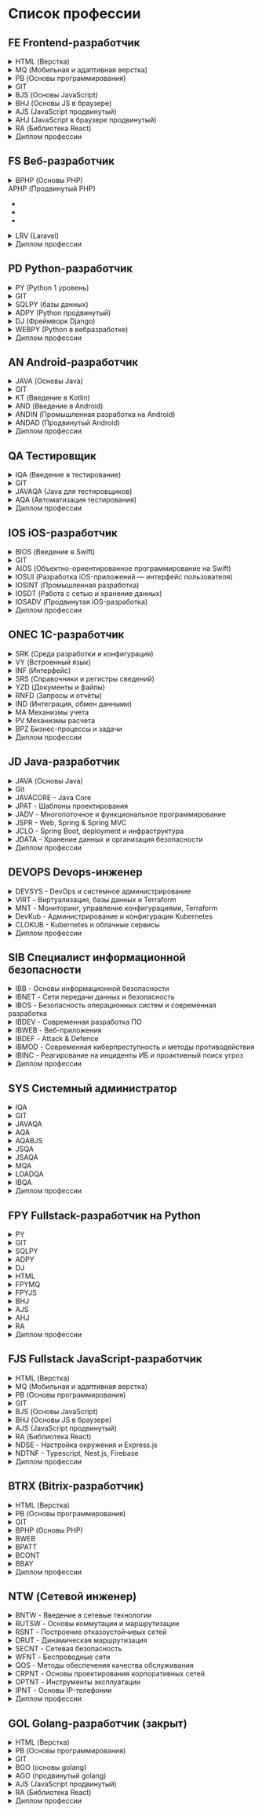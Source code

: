 # Список профессии

## FE Frontend-разработчик
<details><summary>HTML (Верстка)</summary>

   + [HTML-Homeworks](https://github.com/netology-code/html-homeworks)
   + [HTML-2-Homeworks](https://github.com/netology-code/html-2-homeworks)
   + [HTML-2-Diploma](https://github.com/netology-code/html-2-diploma)
  
</details>
<details><summary>MQ (Мобильная и адаптивная верстка)</summary>

   + [MQ-Materials](https://github.com/netology-code/mq-materials)
   + [MQ-Homeworks](https://github.com/netology-code/mq-homeworks)
   + [MQ-Diploma](https://github.com/netology-code/mq-diploma)
   + [MQ-Diploma-Old](https://github.com/netology-code/mq-diploma-old)
  
</details>
<details><summary>PB (Основы программирования)</summary>

   + [PB-Materials](https://github.com/netology-code/pb-materials)
   + [PB-2-Materials](https://github.com/netology-code/pb-2-materials)
   + [PB-Homeworks](https://github.com/netology-code/pb-homeworks)
   + [PB-Diplom](https://github.com/netology-code/pb-diplom)

</details>
<details><summary>GIT</summary>

   + [Git-Materials](https://github.com/netology-code/git-materials)
   + [Git-Homeworks](https://github.com/netology-code/git-homeworks)

</details>
<details><summary>BJS (Основы JavaScript)</summary>

   + [BJS-Materials](https://github.com/netology-code/bjs-materials)
   + [BJS-Homeworks](https://github.com/netology-code/bjs-homeworks)
   + [BJS-2-Homeworks](https://github.com/netology-code/bjs-2-homeworks)
   + [BJS-Diplom](https://github.com/netology-code/bjs-diplom)

</details>
<details><summary>BHJ (Основы JS в браузере)</summary>

   + [bhj-materials](https://github.com/netology-code/bhj-materials)
   + []()
   + []()

</details>
<details><summary>AJS (JavaScript продвинутый)</summary>

   + []()
   + []()
   + []()

</details>
<details><summary>AHJ (JavaScript в браузере продвинутый)</summary>

   + []()
   + []()
   + []()

</details>
<details><summary>RA (Библиотека React)</summary>

   + []()
   + []()
   + []()

</details>
<details><summary>Диплом профессии</summary>

   + []()
   + []()
   + []()

</details>

## FS Веб-разработчик
<details><summary>BPHP (Основы PHP)</summary>
  
   + [html-homeworks](https://github.com/netology-code/html-homeworks)
   + [html-2-homeworks](https://github.com/netology-code/html-2-homeworks)
  
</details
<details><summary>APHP (Продвинутый PHP)</summary>

   + []()
   + []()
   + []()

</details>
<details><summary>LRV (Laravel)</summary>

   + []()
   + []()
   + []()

</details>
<details><summary>Диплом профессии</summary>

   + []()
   + []()
   + []()

</details>

## PD Python-разработчик 
<details><summary>PY (Python 1 уровень)</summary>

   + []()
   + []()
   + []()

</details>
<details><summary>GIT</summary>

   + []()
   + []()
   + []()

</details>
<details><summary>SQLPY (базы данных)</summary>

   + []()
   + []()
   + []()

</details>
<details><summary>ADPY (Python продвинутый)</summary>

   + []()
   + []()
   + []()

</details>
<details><summary>DJ (Фреймворк Django)</summary>

   + []()
   + []()
   + []()

</details>
<details><summary>WEBPY (Python в вебразработке)</summary>

   + []()
   + []()
   + []()

</details>
<details><summary>Диплом профессии</summary>

   + []()
   + []()
   + []()

</details>

## AN Android-разработчик
<details><summary>JAVA (Основы Java)</summary>

   + []()
   + []()
   + []()

</details>
<details><summary>GIT</summary>

   + []()
   + []()
   + []()

</details>
<details><summary>KT (Введение в Kotlin)</summary>

   + []()
   + []()
   + []()

</details>
<details><summary>AND (Введение в Android)</summary>

   + []()
   + []()
   + []()

</details>
<details><summary>ANDIN (Промышленная разработка на Android)</summary>

   + []()
   + []()
   + []()

</details>
<details><summary>ANDAD (Продвинутый Android)</summary>

   + []()
   + []()
   + []()

</details>
<details><summary>Диплом профессии</summary>

   + []()
   + []()
   + []()

</details>

##  QA Тестировщик
<details><summary>IQA (Введение в тестирование)</summary>

   + []()
   + []()
   + []()

</details>
<details><summary>GIT</summary>

   + []()
   + []()
   + []()

</details>
<details><summary>JAVAQA (Java для тестировщиков)</summary>

   + []()
   + []()
   + []()

</details>
<details><summary>AQA (Автоматизация тестирования)</summary>

   + []()
   + []()
   + []()

</details>
<details><summary>Диплом профессии</summary>

   + []()
   + []()
   + []()

</details>

## IOS iOS-разработчик
<details><summary>BIOS (Введение в Swift)</summary>

   + []()
   + []()
   + []()

</details>
<details><summary>GIT</summary>

   + []()
   + []()
   + []()

</details>
<details><summary>AIOS (Объектно-ориентированное программирование на Swift)</summary>

   + []()
   + []()
   + []()

</details>
<details><summary>IOSUI (Разработка iOS-приложений — интерфейс пользователя)
</summary>

   + []()
   + []()
   + []()

</details>
<details><summary>IOSINT (Промышленная разработка)</summary>

   + []()
   + []()
   + []()

</details>
<details><summary>IOSDT (Работа с сетью и хранение данных)</summary>

   + []()
   + []()
   + []()

</details>
<details><summary>IOSADV (Продвинутая iOS-разработка)</summary>

   + []()
   + []()
   + []()

</details>
<details><summary>Диплом профессии</summary>

   + []()
   + []()
   + []()

</details>

##  ONEC 1C-разработчик
<details><summary>SRK (Среда разработки и конфигурация)</summary>

   + []()
   + []()
   + []()

</details>
<details><summary>VY (Встроенный язык)</summary>

   + []()
   + []()
   + []()

</details>
<details><summary>INF (Интерфейс)</summary>

   + []()
   + []()
   + []()

</details>
<details><summary>SRS (Справочники и регистры сведений)</summary>

   + []()
   + []()
   + []()

</details>
<details><summary>YZD (Документы и файлы)</summary>

   + []()
   + []()
   + []()

</details>
<details><summary>RNFD (Запросы и отчёты)</summary>

   + []()
   + []()
   + []()

</details>
<details><summary>IND (Интеграция, обмен данными)</summary>

   + []()
   + []()
   + []()

</details>
<details><summary>MA Механизмы учета</summary>

   + []()
   + []()
   + []()

</details>
<details><summary>PV Механизмы расчета</summary>

   + []()
   + []()
   + []()

</details>
<details><summary>BPZ Бизнес-процессы и задачи</summary>

   + []()
   + []()
   + []()

</details>
<details><summary>Диплом профессии</summary>

   + []()
   + []()
   + []()

</details>

## JD Java-разработчик
<details><summary>JAVA (Основы Java)</summary>

   + []()
   + []()
   + []()

</details>
<details><summary>Git</summary>

   + []()
   + []()
   + []()

</details>
<details><summary>JAVACORE - Java Core</summary>

   + []()
   + []()
   + []()

</details>
<details><summary>JPAT - Шаблоны проектирования</summary>

   + []()
   + []()
   + []()

</details>
<details><summary>JADV - Многопоточное и функциональное программирование</summary>

   + []()
   + []()
   + []()

</details>
<details><summary>JSPR - Web, Spring & Spring MVC</summary>

   + []()
   + []()
   + []()

</details>
<details><summary>JCLO - Spring Boot, deployment и инфраструктура</summary>

   + []()
   + []()
   + []()

</details>
<details><summary>JDATA - Хранение данных и организация безопасности</summary>

   + []()
   + []()
   + []()

</details>
<details><summary>Диплом профессии</summary>

   + []()
   + []()
   + []()

</details>

## DEVOPS Devops-инженер
<details><summary>DEVSYS - DevOps и системное администрирование</summary>

   + []()
   + []()
   + []()

</details>
<details><summary>VIRT - Виртуализация, базы данных и Terraform</summary>

   + []()
   + []()
   + []()

</details>
<details><summary>MNT - Мониторинг, управление конфигурациями, Terraform</summary>

   + []()
   + []()
   + []()

</details>
<details><summary>DevKub - Администрирование и конфигурация Kubernetes</summary>

   + []()
   + []()
   + []()

</details>
<details><summary>CLOKUB - Kubernetes и облачные сервисы</summary>

   + []()
   + []()
   + []()

</details>
<details><summary>Диплом профессии</summary>

   + []()
   + []()
   + []()

</details>

## SIB Специалист информационной безопасности
<details><summary>IBB - Основы информационной безопасности</summary>

   + []()
   + []()
   + []()

</details>
<details><summary>IBNET - Сети передачи данных и безопасность</summary>

   + []()
   + []()
   + []()

</details>
<details><summary>IBOS - Безопасность операционных систем и современная разработка</summary>

   + []()
   + []()
   + []()

</details>
<details><summary>IBDEV - Современная разработка ПО</summary>

   + []()
   + []()
   + []()

</details>
<details><summary>IBWEB - Веб-приложения</summary>

   + []()
   + []()
   + []()

</details>
<details><summary>IBDEF - Аttack & Defence</summary>

   + []()
   + []()
   + []()

</details>
<details><summary>IBMOD - Современная киберпреступность и методы противодействия</summary>

   + []()
   + []()
   + []()

</details>
<details><summary>IBINC - Реагирование на инциденты ИБ и проактивный поиск угроз</summary>

   + []()
   + []()
   + []()

</details>
<details><summary>Диплом профессии</summary>

   + []()
   + []()
   + []()

</details>

## SYS Системный администратор
<details><summary>IQA</summary>

   + []()
   + []()
   + []()

</details>
<details><summary>GIT</summary>

   + []()
   + []()
   + []()

</details>
<details><summary>JAVAQA</summary>

   + []()
   + []()
   + []()

</details>
<details><summary>AQA</summary>

   + []()
   + []()
   + []()

</details>
<details><summary>AQABJS</summary>

   + []()
   + []()
   + []()

</details>
<details><summary>JSQA</summary>

   + []()
   + []()
   + []()

</details>
<details><summary>JSAQA</summary>

   + []()
   + []()
   + []()

</details>
<details><summary>MQA</summary>

   + []()
   + []()
   + []()

</details>
<details><summary>LOADQA</summary>

   + []()
   + []()
   + []()

</details>
<details><summary>IBQA</summary>

   + []()
   + []()
   + []()

</details>
<details><summary>Диплом профессии</summary>

   + []()
   + []()
   + []()

</details>

## FPY Fullstack-разработчик на Python
<details><summary>PY</summary>

   + []()
   + []()
   + []()

</details>
<details><summary>GIT</summary>

   + []()
   + []()
   + []()

</details>
<details><summary>SQLPY</summary>

   + []()
   + []()
   + []()

</details>
<details><summary>ADPY</summary>

   + []()
   + []()
   + []()

</details>
<details><summary>DJ</summary>

   + []()
   + []()
   + []()

</details>
<details><summary>HTML</summary>

   + []()
   + []()
   + []()

</details>
<details><summary>FPYMQ</summary>

   + []()
   + []()
   + []()

</details>
<details><summary>FPYJS</summary>

   + []()
   + []()
   + []()

</details>
<details><summary>BHJ</summary>

   + []()
   + []()
   + []()

</details>
<details><summary>AJS</summary>

   + []()
   + []()
   + []()

</details>
<details><summary>AHJ</summary>

   + []()
   + []()
   + []()

</details>
<details><summary>RA</summary>

   + []()
   + []()
   + []()

</details>
<details><summary>Диплом профессии</summary>

   + []()
   + []()
   + []()

</details>

## FJS Fullstack JavaScript-разработчик
<details><summary>HTML (Верстка)</summary>

   + []()
   + []()
   + []()

</details>
<details><summary>MQ (Мобильная и адаптивная верстка)</summary>

   + []()
   + []()
   + []()

</details>
<details><summary>PB (Основы программирования)</summary>

   + []()
   + []()
   + []()

</details>
<details><summary>GIT</summary>

   + []()
   + []()
   + []()

</details>
<details><summary>BJS (Основы JavaScript)</summary>

   + []()
   + []()
   + []()

</details>
<details><summary>BHJ (Основы JS в браузере)</summary>

   + []()
   + []()
   + []()

</details>
<details><summary>AJS (JavaScript продвинутый)</summary>

   + []()
   + []()
   + []()

</details>
<details><summary>RA (Библиотека React)</summary>

   + []()
   + []()
   + []()

</details>
<details><summary>NDSE - Настройка окружения и Express.js</summary>

   + []()
   + []()
   + []()

</details>
<details><summary>NDTNF - Typescript, Nest.js, Firebase</summary>

   + []()
   + []()
   + []()

</details>
<details><summary>Диплом профессии</summary>

   + []()
   + []()
   + []()

</details>

## BTRX (Bitrix-разработчик)
<details><summary>HTML (Верстка)</summary>

   + []()
   + []()
   + []()

</details>
<details><summary>PB (Основы программирования)</summary>

   + []()
   + []()
   + []()

</details>
<details><summary>GIT</summary>

   + []()
   + []()
   + []()

</details>
<details><summary>BPHP (Основы PHP)</summary>

   + []()
   + []()
   + []()

</details>
<details><summary>BWEB</summary>

   + []()
   + []()
   + []()

</details>
<details><summary>BPATT</summary>

   + []()
   + []()
   + []()

</details>
<details><summary>BCONT</summary>

   + []()
   + []()
   + []()

</details>
<details><summary>BBAY</summary>

   + []()
   + []()
   + []()

</details>
<details><summary>Диплом профессии</summary>

   + []()
   + []()
   + []()

</details>

## NTW (Сетевой инженер)
<details><summary>BNTW - Введение в сетевые технологии</summary>

   + []()
   + []()
   + []()

</details>
<details><summary>RUTSW - Основы коммутации и маршрутизации</summary>

   + []()
   + []()
   + []()

</details>
<details><summary>RSNT - Построение отказоустойчивых сетей</summary>

   + []()
   + []()
   + []()

</details>
<details><summary>DRUT - Динамическая маршрутизация</summary>

   + []()
   + []()
   + []()

</details>
<details><summary>SECNT - Сетевая безопасность</summary>

   + []()
   + []()
   + []()

</details>
<details><summary>WFNT - Беспроводные сети</summary>

   + []()
   + []()
   + []()

</details>
<details><summary>QOS - Методы обеспечения качества обслуживания</summary>

   + []()
   + []()
   + []()

</details>
<details><summary>CRPNT - Основы проектирования корпоративных сетей</summary>

   + []()
   + []()
   + []()

</details>
<details><summary>OPTNT - Инструменты эксплуатации</summary>

   + []()
   + []()
   + []()

</details>
<details><summary>IPNT - Основы IP-телефонии</summary>

   + []()
   + []()
   + []()

</details>
<details><summary>Диплом профессии</summary>

   + []()
   + []()
   + []()

</details>

## GOL Golang-разработчик (закрыт)
<details><summary>HTML (Верстка)</summary>

   + []()
   + []()
   + []()

</details>
<details><summary>PB (Основы программирования)</summary>

   + []()
   + []()
   + []()

</details>
<details><summary>GIT</summary>

   + []()
   + []()
   + []()

</details>
<details><summary>BGO (основы golang)</summary>

   + []()
   + []()
   + []()

</details>
<details><summary>AGO (продвинутый golang)</summary>

   + []()
   + []()
   + []()

</details>
<details><summary>AJS (JavaScript продвинутый)</summary>

   + []()
   + []()
   + []()

</details>
<details><summary>RA (Библиотека React)</summary>

   + []()
   + []()
   + []()

</details>
<details><summary>Диплом профессии</summary>

   + []()
   + []()
   + []()

</details>


